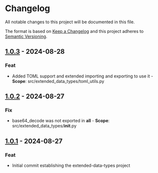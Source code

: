 Changelog
==========

All notable changes to this project will be documented in this file.

The format is based on [Keep a Changelog](https://keepachangelog.com/) and this project adheres to [Semantic Versioning](https://semver.org/).

<!-- changelog follows -->


## [1.0.3](https://github.com/jbcom/extended-data-types/tree/1.0.3) - 2024-08-28

### Feat

- Added TOML support and extended importing and exporting to use it
      - **Scope**: src/extended_data_types/toml_utils.py

## [1.0.2](https://github.com/jbcom/extended-data-types/tree/1.0.2) - 2024-08-27

### Fix

- base64_decode was not exported in __all__
      - **Scope**: src/extended_data_types/__init__.py

## [1.0.1](https://github.com/jbcom/extended-data-types/tree/1.0.1) - 2024-08-27

### Feat

- Initial commit establishing the extended-data-types project
